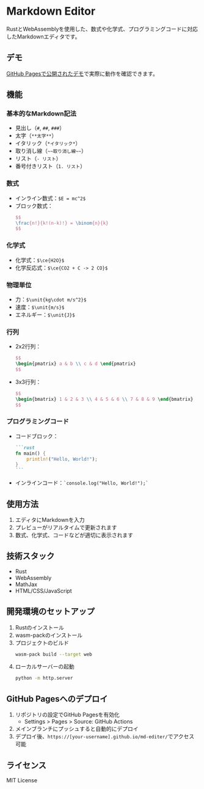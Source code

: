 # Markdown Editor

RustとWebAssemblyを使用した、数式や化学式、プログラミングコードに対応したMarkdownエディタです。

## デモ

[GitHub Pagesで公開されたデモ](https://toma4423.github.io/md_editer/)で実際に動作を確認できます。

## 機能

### 基本的なMarkdown記法
- 見出し（`#`, `##`, `###`）
- 太字（`**太字**`）
- イタリック（`*イタリック*`）
- 取り消し線（`~~取り消し線~~`）
- リスト（`- リスト`）
- 番号付きリスト（`1. リスト`）

### 数式
- インライン数式：`$E = mc^2$`
- ブロック数式：
  ```latex
  $$
  \frac{n!}{k!(n-k)!} = \binom{n}{k}
  $$
  ```

### 化学式
- 化学式：`$\ce{H2O}$`
- 化学反応式：`$\ce{CO2 + C -> 2 CO}$`

### 物理単位
- 力：`$\unit{kg\cdot m/s^2}$`
- 速度：`$\unit{m/s}$`
- エネルギー：`$\unit{J}$`

### 行列
- 2x2行列：
  ```latex
  $$
  \begin{pmatrix} a & b \\ c & d \end{pmatrix}
  $$
  ```
- 3x3行列：
  ```latex
  $$
  \begin{bmatrix} 1 & 2 & 3 \\ 4 & 5 & 6 \\ 7 & 8 & 9 \end{bmatrix}
  $$
  ```

### プログラミングコード
- コードブロック：
  ````markdown
  ```rust
  fn main() {
      println!("Hello, World!");
  }
  ```
  ````
- インラインコード：`` `console.log("Hello, World!");` ``

## 使用方法

1. エディタにMarkdownを入力
2. プレビューがリアルタイムで更新されます
3. 数式、化学式、コードなどが適切に表示されます

## 技術スタック

- Rust
- WebAssembly
- MathJax
- HTML/CSS/JavaScript

## 開発環境のセットアップ

1. Rustのインストール
2. wasm-packのインストール
3. プロジェクトのビルド
   ```bash
   wasm-pack build --target web
   ```
4. ローカルサーバーの起動
   ```bash
   python -m http.server
   ```

## GitHub Pagesへのデプロイ

1. リポジトリの設定でGitHub Pagesを有効化
   - Settings > Pages > Source: GitHub Actions
2. メインブランチにプッシュすると自動的にデプロイ
3. デプロイ後、`https://[your-username].github.io/md-editer/`でアクセス可能

## ライセンス

MIT License
